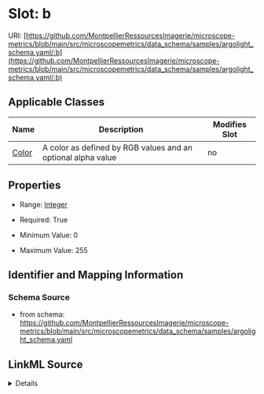 # Slot: b

URI: [https://github.com/MontpellierRessourcesImagerie/microscope-metrics/blob/main/src/microscopemetrics/data_schema/samples/argolight_schema.yaml/:b](https://github.com/MontpellierRessourcesImagerie/microscope-metrics/blob/main/src/microscopemetrics/data_schema/samples/argolight_schema.yaml/:b)



<!-- no inheritance hierarchy -->




## Applicable Classes

| Name | Description | Modifies Slot |
| --- | --- | --- |
[Color](Color.md) | A color as defined by RGB values and an optional alpha value |  no  |







## Properties

* Range: [Integer](Integer.md)

* Required: True

* Minimum Value: 0

* Maximum Value: 255





## Identifier and Mapping Information







### Schema Source


* from schema: https://github.com/MontpellierRessourcesImagerie/microscope-metrics/blob/main/src/microscopemetrics/data_schema/samples/argolight_schema.yaml




## LinkML Source

<details>
```yaml
name: b
from_schema: https://github.com/MontpellierRessourcesImagerie/microscope-metrics/blob/main/src/microscopemetrics/data_schema/samples/argolight_schema.yaml
rank: 1000
multivalued: false
ifabsent: int(128)
alias: b
owner: Color
domain_of:
- Color
range: integer
required: true
minimum_value: 0
maximum_value: 255

```
</details>